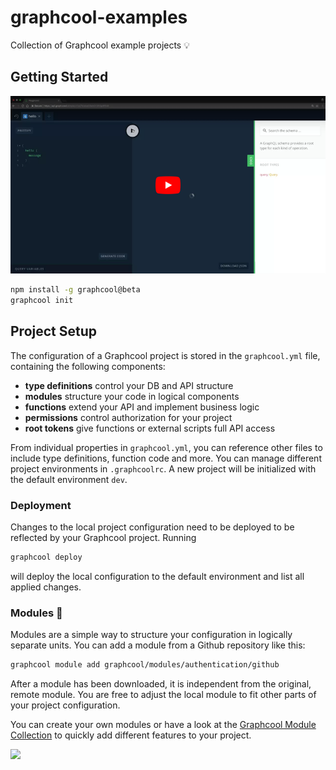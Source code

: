 # graphcool-examples

Collection of Graphcool example projects 💡

## Getting Started

[![](./thumbnail.png)](https://www.youtube.com/watch?v=gg_SJ8a5xpA)

```sh
npm install -g graphcool@beta
graphcool init
```

## Project Setup

The configuration of a Graphcool project is stored in the `graphcool.yml` file, containing the following components:

* **type definitions** control your DB and API structure
* **modules** structure your code in logical components
* **functions** extend your API and implement business logic
* **permissions** control authorization for your project
* **root tokens** give functions or external scripts full API access

From individual properties in `graphcool.yml`, you can reference other files to include type definitions, function code and more. You can manage different project environments in `.graphcoolrc`. A new project will be initialized with the default environment `dev`.

### Deployment

Changes to the local project configuration need to be deployed to be reflected by your Graphcool project. Running

```sh
graphcool deploy
```

will deploy the local configuration to the default environment and list all applied changes.

### Modules 🎁

Modules are a simple way to structure your configuration in logically separate units. You can add a module from a Github repository like this:

```sh
graphcool module add graphcool/modules/authentication/github
```

After a module has been downloaded, it is independent from the original, remote module. You are free to adjust the local module to fit other parts of your project configuration.

You can create your own modules or have a look at the
[Graphcool Module Collection](https://github.com/graphcool/modules) to quickly add different features to your project.

![](http://i.imgur.com/5RHR6Ku.png)
